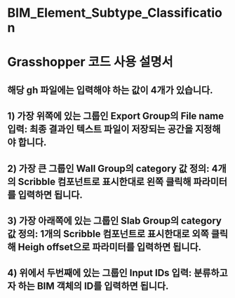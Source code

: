 # BIM_Element_Subtype_Classification

# Grasshopper 코드 사용 설명서

## 해당 gh 파일에는 입력해야 하는 값이 4개가 있습니다.

##  1) 가장 위쪽에 있는 그룹인 Export Group의 File name 입력: 최종 결과인 텍스트 파일이 저장되는 공간을 지정해야 합니다.

##  2) 가장 큰 그룹인 Wall Group의 category 값 정의: 4개의 Scribble 컴포넌트로 표시한대로 왼쪽 클릭해 파라미터를 입력하면 됩니다.

##  3) 가장 아래쪽에 있는 그룹인 Slab Group의 category 값 정의: 1개의 Scribble 컴포넌트로 표시한대로 외쪽 클릭해 Heigh offset으로 파라미터를 입력하면 됩니다.

##  4) 위에서 두번째에 있는 그룹인 Input IDs 입력: 분류하고자 하는 BIM 객체의 ID를 입력하면 됩니다.
